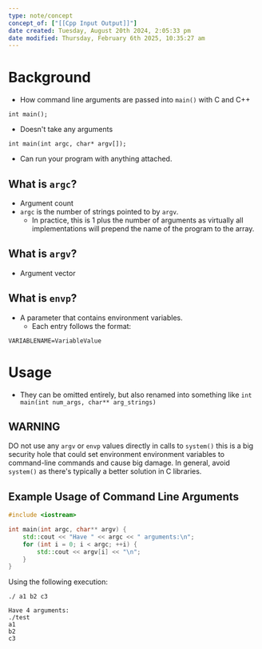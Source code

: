 ```yaml
---
type: note/concept
concept_of: ["[[Cpp Input Output]]"]
date created: Tuesday, August 20th 2024, 2:05:33 pm
date modified: Thursday, February 6th 2025, 10:35:27 am
---
```

# Background
- How command line arguments are passed into `main()` with C and C++
```
int main();
```
- Doesn't take any arguments
```
int main(int argc, char* argv[]);
```
- Can run your program with anything attached.  

## What is `argc`?
- Argument count
- `argc` is the number of strings pointed to by `argv`. 
	- In practice, this is 1 plus the number of arguments as virtually all implementations will prepend the name of the program to the array. 

## What is `argv`?
- Argument vector

## What is `envp`?
- A parameter that contains environment variables.
	- Each entry follows the format:
```
VARIABLENAME=VariableValue
```

# Usage
- They can be omitted entirely, but also renamed into something like `int main(int num_args, char** arg_strings)`

## WARNING
DO not use any `argv` or `envp` values directly in calls to `system()` this is a big security hole that could set environment environment variables to command-line commands and cause big damage. In general, avoid `system()` as there's typically a better solution in C libraries. 

## Example Usage of Command Line Arguments
```cpp
#include <iostream>

int main(int argc, char** argv) {
    std::cout << "Have " << argc << " arguments:\n";
    for (int i = 0; i < argc; ++i) {
        std::cout << argv[i] << "\n";
    }
}
```

Using the following execution:
```shell
./ a1 b2 c3
```

```output
Have 4 arguments:
./test
a1
b2
c3
```
